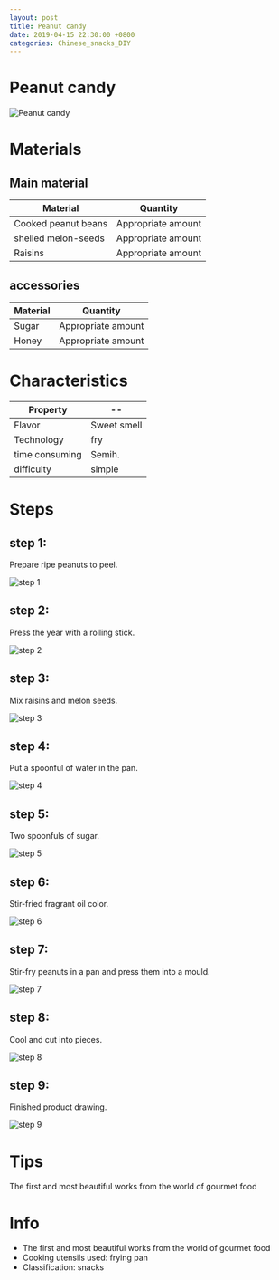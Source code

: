 ```yaml
---
layout: post
title: Peanut candy
date: 2019-04-15 22:30:00 +0800
categories: Chinese_snacks_DIY
---
```


# Peanut candy

![Peanut candy]({{site.baseurl}}/img/404439/404439.jpg)

# Materials


## Main material

Material|Quantity
--|--
Cooked peanut beans|Appropriate amount
shelled melon-seeds|Appropriate amount
Raisins|Appropriate amount

## accessories

Material|Quantity
--|--
Sugar|Appropriate amount
Honey|Appropriate amount

# Characteristics

Property|--
--|--
Flavor|Sweet smell
Technology|fry
time consuming|Semih.
difficulty|simple

# Steps

## step 1:

Prepare ripe peanuts to peel.

![step 1]({{site.baseurl}}/img/404439/1.jpg)

## step 2:

Press the year with a rolling stick.

![step 2]({{site.baseurl}}/img/404439/2.jpg)

## step 3:

Mix raisins and melon seeds.

![step 3]({{site.baseurl}}/img/404439/3.jpg)

## step 4:

Put a spoonful of water in the pan.

![step 4]({{site.baseurl}}/img/404439/4.jpg)

## step 5:

Two spoonfuls of sugar.

![step 5]({{site.baseurl}}/img/404439/5.jpg)

## step 6:

Stir-fried fragrant oil color.

![step 6]({{site.baseurl}}/img/404439/6.jpg)

## step 7:

Stir-fry peanuts in a pan and press them into a mould.

![step 7]({{site.baseurl}}/img/404439/7.jpg)

## step 8:

Cool and cut into pieces.

![step 8]({{site.baseurl}}/img/404439/8.jpg)

## step 9:

Finished product drawing.

![step 9]({{site.baseurl}}/img/404439/9.jpg)

# Tips

The first and most beautiful works from the world of gourmet food

# Info

- The first and most beautiful works from the world of gourmet food
- Cooking utensils used: frying pan
- Classification: snacks